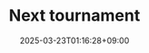 ---
date: '2025-03-23T01:16:28+09:00'
draft: false
title: 'Next tournament'
divContent: true
hideMeta: true
---